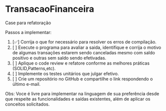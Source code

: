 # TransacaoFinanceira

Case para refatoração

Passos a implementar:

1. [✅] Corrija o que for necessário para resolver os erros de compilação.
2. [  ] Execute o programa para avaliar a saida, identifique e corrija o motivo de algumas transações estarem sendo canceladas mesmo com saldo positivo e outras sem saldo sendo efetivadas.
3. [  ] Aplique o code review e refatore conforme as melhores práticas (SOLID,Patterns,etc).
4. [  ] Implemente os testes unitários que julgar efetivo.
5. [  ] Crie um repositório no GitHub e compartilhe o link respondendo o último e-mail.

Obs: Voce é livre para implementar na linguagem de sua preferência desde que respeite as funcionalidades e saídas existentes, além de aplicar os conceitos solicitados.
